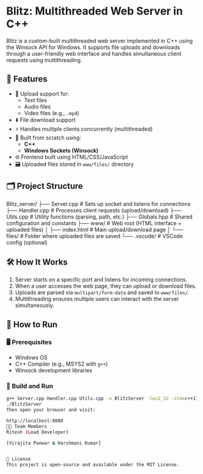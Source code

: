 # Blitz: Multithreaded Web Server in C++

Blitz is a custom-built multithreaded web server implemented in C++ using the Winsock API for Windows. It supports file uploads and downloads through a user-friendly web interface and handles simultaneous client requests using multithreading.

## 🚀 Features

- 📂 Upload support for:
  - Text files
  - Audio files
  - Video files (e.g., `.mp4`)
- ⬇️ File download support
- ⚡ Handles multiple clients concurrently (multithreaded)
- 🧠 Built from scratch using:
  - **C++**
  - **Windows Sockets (Winsock)**
- 🌐 Frontend built using HTML/CSS/JavaScript
- 🗃️ Uploaded files stored in `www/files/` directory

## 🗂️ Project Structure

Blitz_server/
├── Server.cpp # Sets up socket and listens for connections
├── Handler.cpp # Processes client requests (upload/download)
├── Utils.cpp # Utility functions (parsing, path, etc.)
├── Globals.hpp # Shared configuration and constants
├── www/ # Web root (HTML interface + uploaded files)
│ ├── index.html # Main upload/download page
│ └── files/ # Folder where uploaded files are saved
└── .vscode/ # VSCode config (optional)


## 🛠️ How It Works

1. Server starts on a specific port and listens for incoming connections.
2. When a user accesses the web page, they can upload or download files.
3. Uploads are parsed via `multipart/form-data` and saved to `www/files/`.
4. Multithreading ensures multiple users can interact with the server simultaneously.

## 🧪 How to Run

### 🖥️ Prerequisites
- Windows OS
- C++ Compiler (e.g., MSYS2 with `g++`)
- Winsock development libraries

### 🔧 Build and Run

```bash
g++ Server.cpp Handler.cpp Utils.cpp -o BlitzServer -lws2_32 -std=c++17
./BlitzServer
Then open your browser and visit:

http://localhost:8080
👨‍💻 Team Members
Ritesh (Lead Developer)

[Virajita Panwar & Harshmani Kumar]


📜 License
This project is open-source and available under the MIT License.
